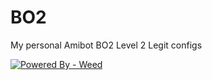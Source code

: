 # BO2
My personal Amibot BO2 Level 2 Legit configs

<a href="https://amibot.io"><img src="https://img.shields.io/static/v1?label=Powered+By&message=Weed&color=2ea44f&style=for-the-badge&logo=%3Csvg+role%3D%22img%22+viewBox%3D%220+0+24+24%22+xmlns%3D%22http%3A%2F%2Fwww.w3.org%2F2000%2Fsvg%22%3E%3Ctitle%3ELeaflet%3C%2Ftitle%3E%3Cpath+d%3D%22M17.69+0c-.355.574-8.432+4.74-10.856+8.649-2.424+3.91-3.116+6.988-2.237+9.882.879+2.893+2.559+2.763+3.516+3.717.958.954+2.257+2.113+4.332+1.645+2.717-.613+5.335-2.426+6.638-7.508+1.302-5.082.448-9.533-.103-11.99A35.395+35.395+0+0+0+17.69+0zm-.138.858l-9.22+21.585-.574-.577Z%22%2F%3E%3C%2Fsvg%3E&logoColor=%23199900" alt="Powered By - Weed"></a>
